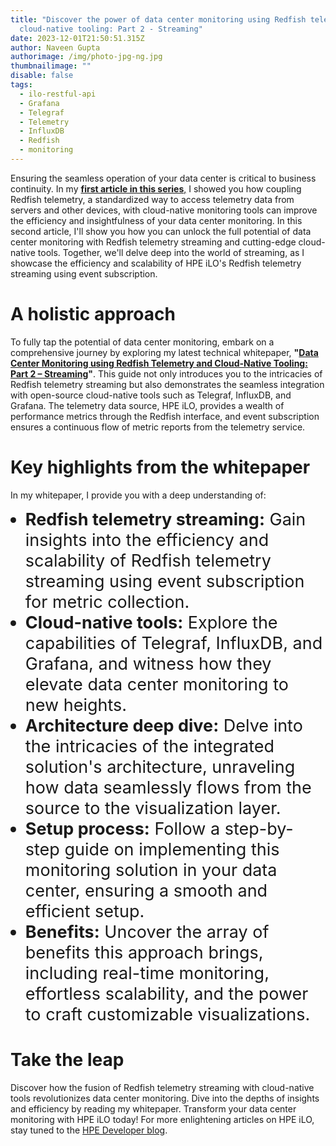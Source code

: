 ```yaml
---
title: "Discover the power of data center monitoring using Redfish telemetry and
  cloud-native tooling: Part 2 - Streaming"
date: 2023-12-01T21:50:51.315Z
author: Naveen Gupta
authorimage: /img/photo-jpg-ng.jpg
thumbnailimage: ""
disable: false
tags:
  - ilo-restful-api
  - Grafana
  - Telegraf
  - Telemetry
  - InfluxDB
  - Redfish
  - monitoring
---
```

<style>
li {
   font-size: 27px;
   line-height: 33px;
   max-width: none;
}
</style>

Ensuring the seamless operation of your data center is critical to business continuity. In my [**first article in this series**,](https://developer.hpe.com/blog/discover-the-power-of-data-center-monitoring-using-redfish-telemetry-and-cloud-native-tooling/) I showed you how coupling Redfish telemetry, a standardized way to access telemetry data from servers and other devices, with cloud-native monitoring tools can improve the efficiency and insightfulness of your data center monitoring. In this second article, I'll show you how you can unlock the full potential of data center monitoring with Redfish telemetry streaming and cutting-edge cloud-native tools. Together, we'll delve deep into the world of streaming, as I showcase the efficiency and scalability of HPE iLO's Redfish telemetry streaming using event subscription.

# A holistic approach

To fully tap the potential of data center monitoring, embark on a comprehensive journey by exploring my latest technical whitepaper, **"[Data Center Monitoring using Redfish Telemetry and Cloud-Native Tooling: Part 2 – Streaming](https://www.hpe.com/psnow/doc/a50009739enw)"**. This guide not only introduces you to the intricacies of Redfish telemetry streaming but also demonstrates the seamless integration with open-source cloud-native tools such as Telegraf, InfluxDB, and Grafana. The telemetry data source, HPE iLO, provides a wealth of performance metrics through the Redfish interface, and event subscription ensures a continuous flow of metric reports from the telemetry service.

# Key highlights from the whitepaper

In my whitepaper, I provide you with a deep understanding of:

* **Redfish telemetry streaming:** Gain insights into the efficiency and scalability of Redfish telemetry streaming using event subscription for metric collection.
* **Cloud-native tools:** Explore the capabilities of Telegraf, InfluxDB, and Grafana, and witness how they elevate data center monitoring to new heights.
* **Architecture deep dive:** Delve into the intricacies of the integrated solution's architecture, unraveling how data seamlessly flows from the source to the visualization layer.
* **Setup process:** Follow a step-by-step guide on implementing this monitoring solution in your data center, ensuring a smooth and efficient setup.
* **Benefits:** Uncover the array of benefits this approach brings, including real-time monitoring, effortless scalability, and the power to craft customizable visualizations.

# Take the leap

Discover how the fusion of Redfish telemetry streaming with cloud-native tools revolutionizes data center monitoring. Dive into the depths of insights and efficiency by reading my whitepaper. Transform your data center monitoring with HPE iLO today! For more enlightening articles on HPE iLO, stay tuned to the [HPE Developer blog](https://developer.hpe.com/blog/).